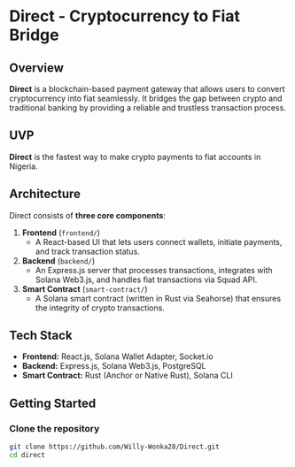 # Direct - Cryptocurrency to Fiat Bridge

## Overview

**Direct** is a blockchain-based payment gateway that allows users to convert cryptocurrency into fiat seamlessly. It bridges the gap between crypto and traditional banking by providing a reliable and trustless transaction process.

## UVP
**Direct** is the fastest way to make crypto payments to fiat accounts in Nigeria.

## Architecture

Direct consists of **three core components**:

1. **Frontend** (`frontend/`)
   - A React-based UI that lets users connect wallets, initiate payments, and track transaction status.
2. **Backend** (`backend/`)
   - An Express.js server that processes transactions, integrates with Solana Web3.js, and handles fiat transactions via Squad API.
3. **Smart Contract** (`smart-contract/`)
   - A Solana smart contract (written in Rust via Seahorse) that ensures the integrity of crypto transactions.

## Tech Stack

- **Frontend:** React.js, Solana Wallet Adapter, Socket.io
- **Backend:** Express.js, Solana Web3.js, PostgreSQL
- **Smart Contract:** Rust (Anchor or Native Rust), Solana CLI

## Getting Started

### Clone the repository

```sh
git clone https://github.com/Willy-Wonka28/Direct.git
cd direct
```
